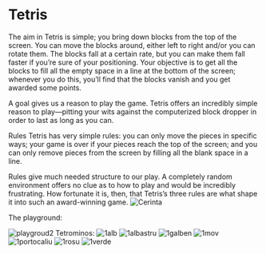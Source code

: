 # Tetris
The aim in Tetris is simple; you bring down blocks from the top of the screen. You can move the blocks around, either left to right and/or you can rotate them. The blocks fall at a certain rate, but you can make them fall faster if you’re sure of your positioning. Your objective is to get all the blocks to fill all the empty space in a line at the bottom of the screen; whenever you do this, you’ll find that the blocks vanish and you get awarded some points.

A goal gives us a reason to play the game. Tetris offers an incredibly simple reason to play—pitting your wits against the computerized block dropper in order to last as long as you can.

Rules
Tetris has very simple rules: you can only move the pieces in specific ways; your game is over if your pieces reach the top of the screen; and you can only remove pieces from the screen by filling all the blank space in a line.

Rules give much needed structure to our play. A completely random environment offers no clue as to how to play and would be incredibly frustrating. How fortunate it is, then, that Tetris’s three rules are what shape it into such an award-winning game.
![Cerinta](https://user-images.githubusercontent.com/76945445/237056569-9c204c8b-2cc5-4c7a-9a93-d573f9c762b6.png)



The playground:

![playgroud2](https://user-images.githubusercontent.com/76945445/237032975-48becfaf-104d-4645-ad12-c289640ce13e.png)
Tetrominos:
![1alb](https://user-images.githubusercontent.com/76945445/237045207-8dbb3ae0-6f9c-403b-934f-01ce30d623e5.png)
![1albastru](https://user-images.githubusercontent.com/76945445/237045215-3f4c2082-6c15-462b-a1b7-161de257267f.png)
![1galben](https://user-images.githubusercontent.com/76945445/237045216-0583b973-db78-4617-afbb-9844f4ee99df.png)
![1mov](https://user-images.githubusercontent.com/76945445/237045218-f464261e-f2fd-4469-ab1d-dc93bf0db35c.png)
![1portocaliu](https://user-images.githubusercontent.com/76945445/237045221-4ee95833-b9c7-4ba5-928c-7a9a2fb17b6e.png)
![1rosu](https://user-images.githubusercontent.com/76945445/237045224-1893f274-c347-4abd-aad1-64c3980cd535.png)
![1verde](https://user-images.githubusercontent.com/76945445/237045227-f55f03da-ea01-47bb-b8bc-e408664e0ab4.png)

